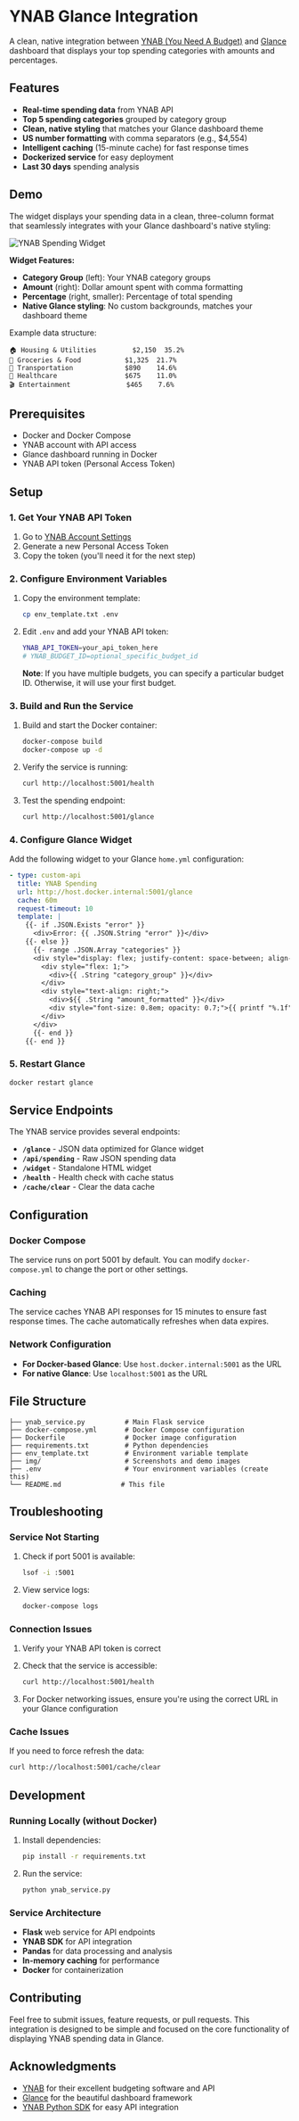 # YNAB Glance Integration

A clean, native integration between [YNAB (You Need A Budget)](https://www.ynab.com/) and [Glance](https://github.com/glanceapp/glance) dashboard that displays your top spending categories with amounts and percentages.

## Features

- **Real-time spending data** from YNAB API
- **Top 5 spending categories** grouped by category group
- **Clean, native styling** that matches your Glance dashboard theme
- **US number formatting** with comma separators (e.g., $4,554)
- **Intelligent caching** (15-minute cache) for fast response times
- **Dockerized service** for easy deployment
- **Last 30 days** spending analysis

## Demo

The widget displays your spending data in a clean, three-column format that seamlessly integrates with your Glance dashboard's native styling:

![YNAB Spending Widget](img/YNAB%20Spending%20Widget.jpg)

**Widget Features:**
- **Category Group** (left): Your YNAB category groups
- **Amount** (right): Dollar amount spent with comma formatting
- **Percentage** (right, smaller): Percentage of total spending
- **Native Glance styling**: No custom backgrounds, matches your dashboard theme

Example data structure:
```
🏠 Housing & Utilities         $2,150  35.2%
🛒 Groceries & Food           $1,325  21.7%
🚗 Transportation             $890    14.6%
💊 Healthcare                 $675    11.0%
🎬 Entertainment              $465    7.6%
```

## Prerequisites

- Docker and Docker Compose
- YNAB account with API access
- Glance dashboard running in Docker
- YNAB API token (Personal Access Token)

## Setup

### 1. Get Your YNAB API Token

1. Go to [YNAB Account Settings](https://app.ynab.com/settings/developer)
2. Generate a new Personal Access Token
3. Copy the token (you'll need it for the next step)

### 2. Configure Environment Variables

1. Copy the environment template:
   ```bash
   cp env_template.txt .env
   ```

2. Edit `.env` and add your YNAB API token:
   ```bash
   YNAB_API_TOKEN=your_api_token_here
   # YNAB_BUDGET_ID=optional_specific_budget_id
   ```

   **Note**: If you have multiple budgets, you can specify a particular budget ID. Otherwise, it will use your first budget.

### 3. Build and Run the Service

1. Build and start the Docker container:
   ```bash
   docker-compose build
   docker-compose up -d
   ```

2. Verify the service is running:
   ```bash
   curl http://localhost:5001/health
   ```

3. Test the spending endpoint:
   ```bash
   curl http://localhost:5001/glance
   ```

### 4. Configure Glance Widget

Add the following widget to your Glance `home.yml` configuration:

```yaml
- type: custom-api
  title: YNAB Spending
  url: http://host.docker.internal:5001/glance
  cache: 60m
  request-timeout: 10
  template: |
    {{- if .JSON.Exists "error" }}
      <div>Error: {{ .JSON.String "error" }}</div>
    {{- else }}
      {{- range .JSON.Array "categories" }}
      <div style="display: flex; justify-content: space-between; align-items: center; margin-bottom: 12px;">
        <div style="flex: 1;">
          <div>{{ .String "category_group" }}</div>
        </div>
        <div style="text-align: right;">
          <div>${{ .String "amount_formatted" }}</div>
          <div style="font-size: 0.8em; opacity: 0.7;">{{ printf "%.1f" (.Float "percentage") }}%</div>
        </div>
      </div>
      {{- end }}
    {{- end }}
```

### 5. Restart Glance

```bash
docker restart glance
```

## Service Endpoints

The YNAB service provides several endpoints:

- **`/glance`** - JSON data optimized for Glance widget
- **`/api/spending`** - Raw JSON spending data
- **`/widget`** - Standalone HTML widget
- **`/health`** - Health check with cache status
- **`/cache/clear`** - Clear the data cache

## Configuration

### Docker Compose

The service runs on port 5001 by default. You can modify `docker-compose.yml` to change the port or other settings.

### Caching

The service caches YNAB API responses for 15 minutes to ensure fast response times. The cache automatically refreshes when data expires.

### Network Configuration

- **For Docker-based Glance**: Use `host.docker.internal:5001` as the URL
- **For native Glance**: Use `localhost:5001` as the URL

## File Structure

```
├── ynab_service.py          # Main Flask service
├── docker-compose.yml       # Docker Compose configuration
├── Dockerfile               # Docker image configuration
├── requirements.txt         # Python dependencies
├── env_template.txt         # Environment variable template
├── img/                     # Screenshots and demo images
├── .env                     # Your environment variables (create this)
└── README.md               # This file
```

## Troubleshooting

### Service Not Starting

1. Check if port 5001 is available:
   ```bash
   lsof -i :5001
   ```

2. View service logs:
   ```bash
   docker-compose logs
   ```

### Connection Issues

1. Verify your YNAB API token is correct
2. Check that the service is accessible:
   ```bash
   curl http://localhost:5001/health
   ```

3. For Docker networking issues, ensure you're using the correct URL in your Glance configuration

### Cache Issues

If you need to force refresh the data:
```bash
curl http://localhost:5001/cache/clear
```

## Development

### Running Locally (without Docker)

1. Install dependencies:
   ```bash
   pip install -r requirements.txt
   ```

2. Run the service:
   ```bash
   python ynab_service.py
   ```

### Service Architecture

- **Flask** web service for API endpoints
- **YNAB SDK** for API integration
- **Pandas** for data processing and analysis
- **In-memory caching** for performance
- **Docker** for containerization

## Contributing

Feel free to submit issues, feature requests, or pull requests. This integration is designed to be simple and focused on the core functionality of displaying YNAB spending data in Glance.

## Acknowledgments

- [YNAB](https://www.ynab.com/) for their excellent budgeting software and API
- [Glance](https://github.com/glanceapp/glance) for the beautiful dashboard framework
- [YNAB Python SDK](https://github.com/dmlerner/ynab-sdk-python) for easy API integration